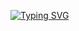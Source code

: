 <a href="https://git.io/typing-svg"><img src="https://readme-typing-svg.demolab.com?font=Fira+Code&size=40&duration=2000&pause=1000&width=500&height=70&lines=First+%2F+LoginSystem" alt="Typing SVG" /></a>
